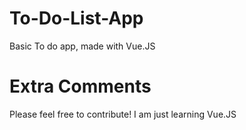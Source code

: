 # To-Do-List-App
Basic To do app, made with Vue.JS

# Extra Comments
Please feel free to contribute! I am just learning Vue.JS
